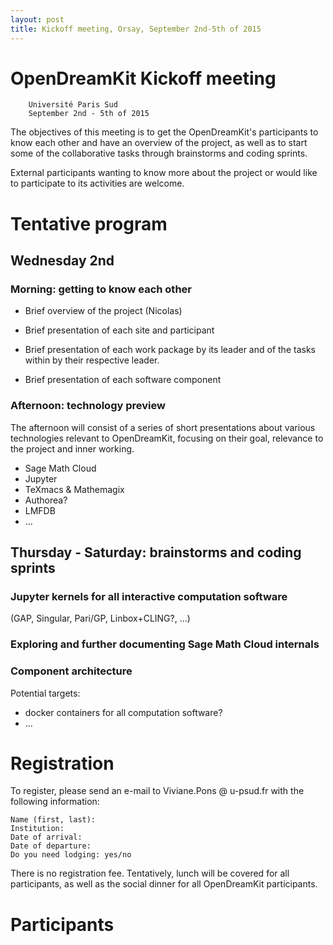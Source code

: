 ```yaml
---
layout: post
title: Kickoff meeting, Orsay, September 2nd-5th of 2015
---
```


OpenDreamKit Kickoff meeting
============================

        Université Paris Sud
        September 2nd - 5th of 2015

The objectives of this meeting is to get the OpenDreamKit's
participants to know each other and have an overview of the project,
as well as to start some of the collaborative tasks through
brainstorms and coding sprints.

External participants wanting to know more about the project or would
like to participate to its activities are welcome.

# Tentative program

## Wednesday 2nd

### Morning: getting to know each other

- Brief overview of the project (Nicolas)

- Brief presentation of each site and participant

- Brief presentation of each work package by its leader and of the
  tasks within by their respective leader.

- Brief presentation of each software component

### Afternoon: technology preview

The afternoon will consist of a series of short presentations about
various technologies relevant to OpenDreamKit, focusing on their goal,
relevance to the project and inner working.

- Sage Math Cloud
- Jupyter
- TeXmacs & Mathemagix
- Authorea?
- LMFDB
- ...

## Thursday - Saturday: brainstorms and coding sprints

### Jupyter kernels for all interactive computation software

(GAP, Singular, Pari/GP, Linbox+CLING?, ...)

### Exploring and further documenting Sage Math Cloud internals

### Component architecture

Potential targets:
- docker containers for all computation software?
- ...

# Registration

To register, please send an e-mail to Viviane.Pons @ u-psud.fr with
the following information:

    Name (first, last):
    Institution:
    Date of arrival:
    Date of departure:
    Do you need lodging: yes/no

There is no registration fee. Tentatively, lunch will be covered for
all participants, as well as the social dinner for all OpenDreamKit
participants.

# Participants

